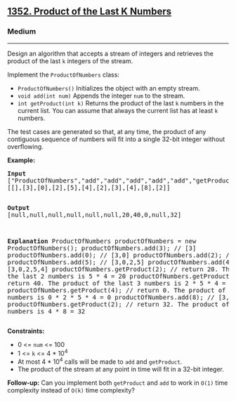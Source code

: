 <h2><a href="https://leetcode.com/problems/product-of-the-last-k-numbers">1352. Product of the Last K Numbers</a></h2>
<h3>Medium</h3>
<hr>
<p>Design an algorithm that accepts a stream of integers and retrieves the product of the last <code>k</code> integers of the stream.</p>
<p>Implement the <code>ProductOfNumbers</code> class:</p>
<ul>
  <li><code>ProductOfNumbers()</code> Initializes the object with an empty stream.</li>
  <li><code>void add(int num)</code> Appends the integer <code>num</code> to the stream.</li>
  <li><code>int getProduct(int k)</code> Returns the product of the last <code>k</code> numbers in the current list. You can assume that always the current list has at least <code>k</code> numbers.</li>
</ul>
<p>The test cases are generated so that, at any time, the product of any contiguous sequence of numbers will fit into a single 32-bit integer without overflowing.</p>
<p><strong>Example:</strong></p>
<pre>
<strong>Input</strong>
["ProductOfNumbers","add","add","add","add","add","getProduct","getProduct","getProduct","add","getProduct"]
[[],[3],[0],[2],[5],[4],[2],[3],[4],[8],[2]]

<strong>Output</strong>
[null,null,null,null,null,null,20,40,0,null,32]

<strong>Explanation</strong>
ProductOfNumbers productOfNumbers = new ProductOfNumbers();
productOfNumbers.add(3);        // [3]
productOfNumbers.add(0);        // [3,0]
productOfNumbers.add(2);        // [3,0,2]
productOfNumbers.add(5);        // [3,0,2,5]
productOfNumbers.add(4);        // [3,0,2,5,4]
productOfNumbers.getProduct(2); // return 20. The product of the last 2 numbers is 5 * 4 = 20
productOfNumbers.getProduct(3); // return 40. The product of the last 3 numbers is 2 * 5 * 4 = 40
productOfNumbers.getProduct(4); // return 0. The product of the last 4 numbers is 0 * 2 * 5 * 4 = 0
productOfNumbers.add(8);        // [3,0,2,5,4,8]
productOfNumbers.getProduct(2); // return 32. The product of the last 2 numbers is 4 * 8 = 32
</pre>
<p><strong>Constraints:</strong></p>
<ul>
  <li>0 <= <code>num</code> <= 100</li>
  <li>1 <= <code>k</code> <= 4 * 10<sup>4</sup></li>
  <li>At most 4 * 10<sup>4</sup> calls will be made to <code>add</code> and <code>getProduct</code>.</li>
  <li>The product of the stream at any point in time will fit in a 32-bit integer.</li>
</ul>
<p><strong>Follow-up:</strong> Can you implement both <code>getProduct</code> and <code>add</code> to work in <code>O(1)</code> time complexity instead of <code>O(k)</code> time complexity?</p>
